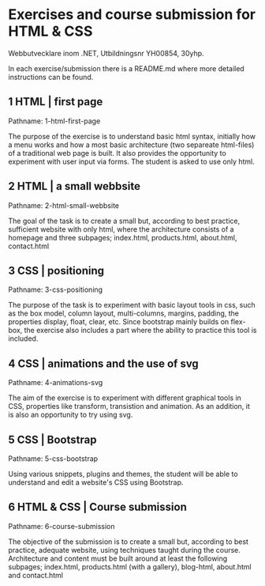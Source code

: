 # Exercises and course submission for HTML & CSS
Webbutvecklare inom .NET, Utbildningsnr YH00854, 30yhp.

In each exercise/submission there is a README.md where more detailed instructions can be found.

## 1 HTML | first page

Pathname: 1-html-first-page

The purpose of the exercise is to understand basic html syntax, initially how a menu works and how a most basic architecture (two separeate html-files) of a traditional web page is built. It also provides the opportunity to experiment with user input via forms. The student is asked to use only html.

## 2 HTML | a small webbsite

Pathname: 2-html-small-webbsite

The goal of the task is to create a small but, according to best practice, sufficient website with only html, where the architecture consists of a homepage and three subpages; index.html, products.html, about.html, contact.html

## 3 CSS | positioning

Pathname: 3-css-positioning

The purpose of the task is to experiment with basic layout tools in css, such as the box model, column layout, multi-columns, margins, padding, the properties display, float, clear, etc. Since bootstrap mainly builds on flex-box, the exercise also includes a part where the ability to practice this tool is included.

## 4 CSS | animations and the use of svg

Pathname: 4-animations-svg

The aim of the exercise is to experiment with different graphical tools in CSS, properties like transform, transistion and animation. As an addition, it is also an opportunity to try using svg.

## 5 CSS | Bootstrap

Pathname: 5-css-bootstrap

Using various snippets, plugins and themes, the student will be able to understand and edit a website's CSS using Bootstrap.

## 6 HTML & CSS | Course submission

Pathname: 6-course-submission

The objective of the submission is to create a small but, according to best practice, adequate website, using techniques taught during the course.
Architecture and content must be built around at least the following subpages; index.html, products.html (with a gallery), blog-html, about.html and contact.html

